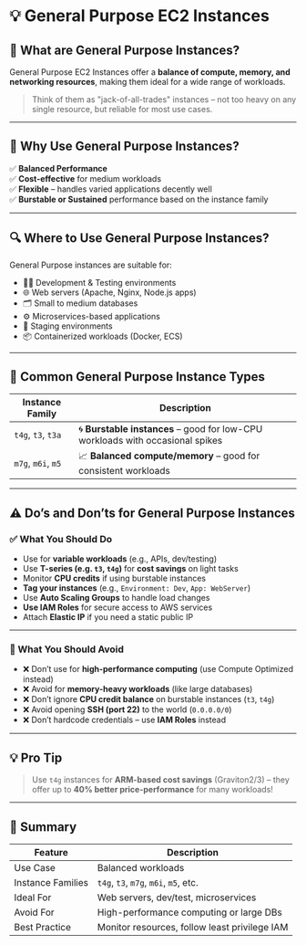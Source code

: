 # 💡 General Purpose EC2 Instances

## 🧾 What are General Purpose Instances?

General Purpose EC2 Instances offer a **balance of compute, memory, and networking resources**, making them ideal for a wide range of workloads.

> Think of them as "jack-of-all-trades" instances – not too heavy on any single resource, but reliable for most use cases.

---

## 🚀 Why Use General Purpose Instances?

✅ **Balanced Performance**  
✅ **Cost-effective** for medium workloads  
✅ **Flexible** – handles varied applications decently well  
✅ **Burstable or Sustained** performance based on the instance family

---

## 🔍 Where to Use General Purpose Instances?

General Purpose instances are suitable for:

- 🧑‍💻 Development & Testing environments
- 🌐 Web servers (Apache, Nginx, Node.js apps)
- 🗂️ Small to medium databases
- ⚙️ Microservices-based applications
- 🧪 Staging environments
- 📦 Containerized workloads (Docker, ECS)

---

## 🧬 Common General Purpose Instance Types

| Instance Family | Description                              |
|------------------|------------------------------------------|
| `t4g`, `t3`, `t3a` | 🌀 **Burstable instances** – good for low-CPU workloads with occasional spikes |
| `m7g`, `m6i`, `m5` | 📈 **Balanced compute/memory** – good for consistent workloads |

---

## ⚠️ Do’s and Don’ts for General Purpose Instances

### ✅ What You **Should Do**

- Use for **variable workloads** (e.g., APIs, dev/testing)
- Use **T-series (e.g. `t3`, `t4g`)** for **cost savings** on light tasks
- Monitor **CPU credits** if using burstable instances
- **Tag your instances** (e.g., `Environment: Dev`, `App: WebServer`)
- Use **Auto Scaling Groups** to handle load changes
- **Use IAM Roles** for secure access to AWS services
- Attach **Elastic IP** if you need a static public IP

---

### 🚫 What You **Should Avoid**

- ❌ Don’t use for **high-performance computing** (use Compute Optimized instead)
- ❌ Avoid for **memory-heavy workloads** (like large databases)
- ❌ Don’t ignore **CPU credit balance** on burstable instances (`t3`, `t4g`)
- ❌ Avoid opening **SSH (port 22)** to the world (`0.0.0.0/0`)
- ❌ Don’t hardcode credentials – use **IAM Roles** instead

---

## 💡 Pro Tip

> Use `t4g` instances for **ARM-based cost savings** (Graviton2/3) – they offer up to **40% better price-performance** for many workloads!

---

## 📝 Summary

| Feature                 | Description                                      |
|-------------------------|--------------------------------------------------|
| Use Case                | Balanced workloads                               |
| Instance Families       | `t4g`, `t3`, `m7g`, `m6i`, `m5`, etc.            |
| Ideal For               | Web servers, dev/test, microservices             |
| Avoid For               | High-performance computing or large DBs          |
| Best Practice           | Monitor resources, follow least privilege IAM    |

